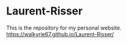 # Laurent-Risser
This is the repository for my personal website.
https://walkyrie67.github.io/Laurent-Risser/
